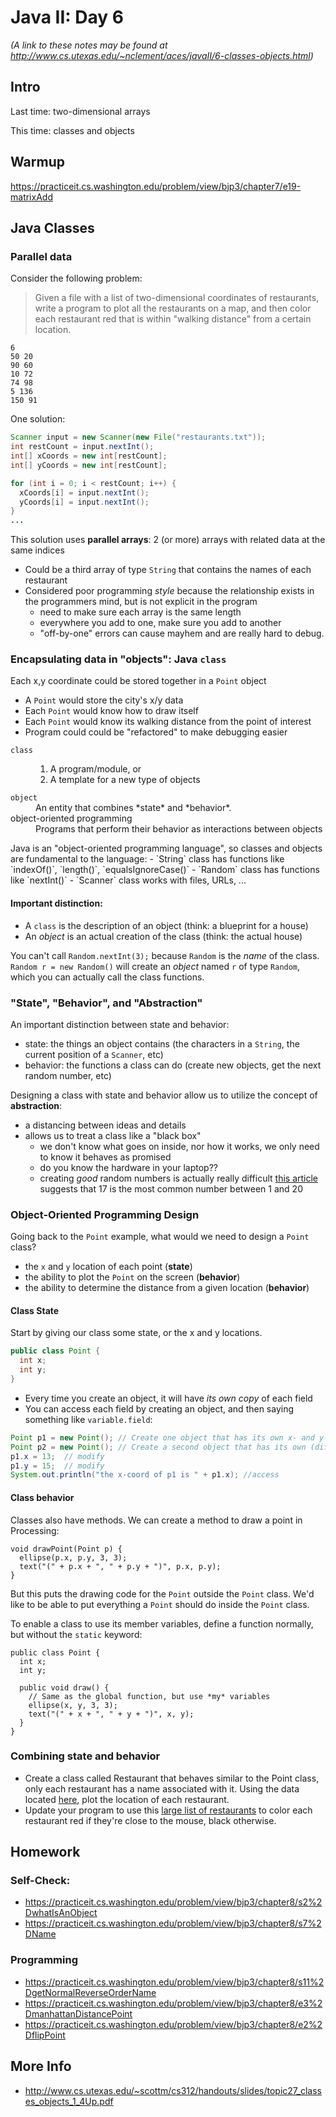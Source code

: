 # Java II: Day 6
*(A link to these notes may be found at http://www.cs.utexas.edu/~nclement/aces/javaII/6-classes-objects.html)*

## Intro

Last time: two-dimensional arrays

This time: classes and objects

## Warmup

https://practiceit.cs.washington.edu/problem/view/bjp3/chapter7/e19-matrixAdd

## Java Classes
### Parallel data
Consider the following problem:
> Given a file with a list of two-dimensional coordinates of restaurants,
> write a program to plot all the restaurants on a map, and then color each
> restaurant red that is within "walking distance" from a certain location.
```
6
50 20
90 60
10 72
74 98
5 136
150 91
```

One solution:
```java
Scanner input = new Scanner(new File("restaurants.txt"));
int restCount = input.nextInt();
int[] xCoords = new int[restCount];
int[] yCoords = new int[restCount];

for (int i = 0; i < restCount; i++) {
  xCoords[i] = input.nextInt();
  yCoords[i] = input.nextInt();
}
...
```
This solution uses **parallel arrays**: 2 (or more) arrays with related data at the same indices
 - Could be a third array of type `String` that contains the names of each restaurant
 - Considered poor programming *style* because the relationship exists in the programmers mind, but is not explicit in the program
   - need to make sure each array is the same length
   - everywhere you add to one, make sure you add to another
   - "off-by-one" errors can cause mayhem and are really hard to debug.

### Encapsulating data in "objects": Java `class`
Each x,y coordinate could be stored together in a `Point` object
 - A `Point` would store the city's x/y data
 - Each `Point` would know how to draw itself
 - Each `Point` would know its walking distance from the point of interest
 - Program could could be "refactored" to make debugging easier

<dl>
<dt><code>class</code></dt>
<dd><ol><li>A program/module, or</li>
        <li>A template for a new type of objects</li></ol></dd>
<dt><code>object</code></dt>
<dd>An entity that combines *state* and *behavior*.
<dt>object-oriented programming</dt>
<dd>Programs that perform their behavior as interactions between objects</dd>
<dd>
</dl>
</dl>
Java is an "object-oriented programming language", so classes and objects are fundamental to the language:
 - `String` class has functions like `indexOf()`, `length()`, `equalsIgnoreCase()`
 - `Random` class has functions like `nextInt()`
 - `Scanner` class works with files, URLs, ...

#### Important distinction:
 - A `class` is the description of an object (think: a blueprint for a house)
 - An *object* is an actual creation of the class (think: the actual house)

You can't call `Random.nextInt(3);` because `Random` is the *name* of the class. `Random r = new Random()` will create an *object* named `r` of type `Random`, which you can actually call the class functions.


### "State", "Behavior", and "Abstraction"
An important distinction between state and behavior:
 - state: the things an object contains (the characters in a `String`, the current position of a `Scanner`, etc)
 - behavior: the functions a class can do (create new objects, get the next random number, etc)

Designing a class with state and behavior allow us to utilize the concept of **abstraction**:
 - a distancing between ideas and details
 - allows us to treat a class like a "black box"
   - we don't know what goes on inside, nor how it works, we only need to know it behaves as promised
   - do you know the hardware in your laptop??
   - creating *good* random numbers is actually really difficult [this article](http://scienceblogs.com/cognitivedaily/2007/02/05/is-17-the-most-random-number/) suggests that 17 is the most common number between 1 and 20

### Object-Oriented Programming Design
Going back to the `Point` example, what would we need to design a `Point` class?
 - the `x` and `y` location of each point (**state**)
 - the ability to plot the `Point` on the screen (**behavior**)
 - the ability to determine the distance from a given location (**behavior**)

#### Class State
Start by giving our class some state, or the x and y locations.
```java
public class Point {
  int x;
  int y;
}
```
 - Every time you create an object, it will have *its own copy* of each field
 -  You can access each field by creating an object, and then saying something like `variable.field`:
```java
Point p1 = new Point(); // Create one object that has its own x- and y-coordinates
Point p2 = new Point(); // Create a second object that has its own (different) x- and y-coordinates
p1.x = 13;  // modify
p1.y = 15;  // modify
System.out.println("the x-coord of p1 is " + p1.x); //access
```

#### Class behavior
Classes also have methods. We can create a method to draw a point in Processing:
```Processing
void drawPoint(Point p) {
  ellipse(p.x, p.y, 3, 3);
  text("(" + p.x + ", " + p.y + ")", p.x, p.y);
}
```
But this puts the drawing code for the `Point` outside the `Point` class. We'd like to be able to put everything a `Point` should do inside the `Point` class.

To enable a class to use its member variables, define a function normally, but without the `static` keyword:
```Processing
public class Point {
  int x;
  int y;

  public void draw() {
    // Same as the global function, but use *my* variables
    ellipse(x, y, 3, 3);
    text("(" + x + ", " + y + ")", x, y);
  }
}
```

### Combining state and behavior
 - Create a class called Restaurant that behaves similar to the Point class, only each restaurant has a name associated with it. Using the data located [here](http://www.cs.utexas.edu/~nclement/aces/javaII/restaurants_small.txt), plot the location of each restaurant.
 - Update your program to use this [large list of restaurants](http://www.cs.utexas.edu/~nclement/aces/javaII/restaurants.txt) to color each restaurant red if they're close to the mouse, black otherwise.

## Homework
### Self-Check:
 - https://practiceit.cs.washington.edu/problem/view/bjp3/chapter8/s2%2DwhatIsAnObject
 - https://practiceit.cs.washington.edu/problem/view/bjp3/chapter8/s7%2DName

### Programming
 - https://practiceit.cs.washington.edu/problem/view/bjp3/chapter8/s11%2DgetNormalReverseOrderName
 - https://practiceit.cs.washington.edu/problem/view/bjp3/chapter8/e3%2DmanhattanDistancePoint
 - https://practiceit.cs.washington.edu/problem/view/bjp3/chapter8/e2%2DflipPoint

## More Info
 - http://www.cs.utexas.edu/~scottm/cs312/handouts/slides/topic27_classes_objects_1_4Up.pdf
